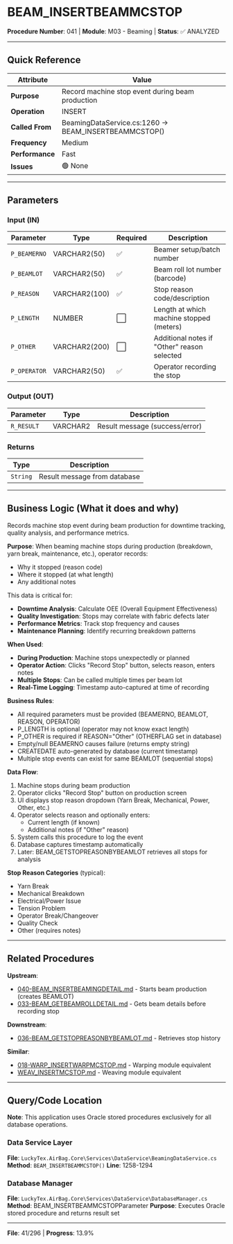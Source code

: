 # BEAM_INSERTBEAMMCSTOP

**Procedure Number**: 041 | **Module**: M03 - Beaming | **Status**: ✅ ANALYZED

---

## Quick Reference

| Attribute | Value |
|-----------|-------|
| **Purpose** | Record machine stop event during beam production |
| **Operation** | INSERT |
| **Called From** | BeamingDataService.cs:1260 → BEAM_INSERTBEAMMCSTOP() |
| **Frequency** | Medium |
| **Performance** | Fast |
| **Issues** | 🟢 None |

---

## Parameters

### Input (IN)

| Parameter | Type | Required | Description |
|-----------|------|----------|-------------|
| `P_BEAMERNO` | VARCHAR2(50) | ✅ | Beamer setup/batch number |
| `P_BEAMLOT` | VARCHAR2(50) | ✅ | Beam roll lot number (barcode) |
| `P_REASON` | VARCHAR2(100) | ✅ | Stop reason code/description |
| `P_LENGTH` | NUMBER | ⬜ | Length at which machine stopped (meters) |
| `P_OTHER` | VARCHAR2(200) | ⬜ | Additional notes if "Other" reason selected |
| `P_OPERATOR` | VARCHAR2(50) | ✅ | Operator recording the stop |

### Output (OUT)

| Parameter | Type | Description |
|-----------|------|-------------|
| `R_RESULT` | VARCHAR2 | Result message (success/error) |

### Returns

| Type | Description |
|------|-------------|
| `String` | Result message from database |

---

## Business Logic (What it does and why)

Records machine stop event during beam production for downtime tracking, quality analysis, and performance metrics.

**Purpose**: When beaming machine stops during production (breakdown, yarn break, maintenance, etc.), operator records:
- Why it stopped (reason code)
- Where it stopped (at what length)
- Any additional notes

This data is critical for:
- **Downtime Analysis**: Calculate OEE (Overall Equipment Effectiveness)
- **Quality Investigation**: Stops may correlate with fabric defects later
- **Performance Metrics**: Track stop frequency and causes
- **Maintenance Planning**: Identify recurring breakdown patterns

**When Used**:
- **During Production**: Machine stops unexpectedly or planned
- **Operator Action**: Clicks "Record Stop" button, selects reason, enters notes
- **Multiple Stops**: Can be called multiple times per beam lot
- **Real-Time Logging**: Timestamp auto-captured at time of recording

**Business Rules**:
- All required parameters must be provided (BEAMERNO, BEAMLOT, REASON, OPERATOR)
- P_LENGTH is optional (operator may not know exact length)
- P_OTHER is required if REASON="Other" (OTHERFLAG set in database)
- Empty/null BEAMERNO causes failure (returns empty string)
- CREATEDATE auto-generated by database (current timestamp)
- Multiple stop events can exist for same BEAMLOT (sequential stops)

**Data Flow**:
1. Machine stops during beam production
2. Operator clicks "Record Stop" button on production screen
3. UI displays stop reason dropdown (Yarn Break, Mechanical, Power, Other, etc.)
4. Operator selects reason and optionally enters:
   - Current length (if known)
   - Additional notes (if "Other" reason)
5. System calls this procedure to log the event
6. Database captures timestamp automatically
7. Later: BEAM_GETSTOPREASONBYBEAMLOT retrieves all stops for analysis

**Stop Reason Categories** (typical):
- Yarn Break
- Mechanical Breakdown
- Electrical/Power Issue
- Tension Problem
- Operator Break/Changeover
- Quality Check
- Other (requires notes)

---

## Related Procedures

**Upstream**:
- [040-BEAM_INSERTBEAMINGDETAIL.md](./040-BEAM_INSERTBEAMINGDETAIL.md) - Starts beam production (creates BEAMLOT)
- [033-BEAM_GETBEAMROLLDETAIL.md](./033-BEAM_GETBEAMROLLDETAIL.md) - Gets beam details before recording stop

**Downstream**:
- [036-BEAM_GETSTOPREASONBYBEAMLOT.md](./036-BEAM_GETSTOPREASONBYBEAMLOT.md) - Retrieves stop history

**Similar**:
- [018-WARP_INSERTWARPMCSTOP.md](../02_Warping/018-WARP_INSERTWARPMCSTOP.md) - Warping module equivalent
- [WEAV_INSERTMCSTOP.md](../05_Weaving/WEAV_INSERTMCSTOP.md) - Weaving module equivalent

---

## Query/Code Location

**Note**: This application uses Oracle stored procedures exclusively for all database operations.

### Data Service Layer
**File**: `LuckyTex.AirBag.Core\Services\DataService\BeamingDataService.cs`
**Method**: `BEAM_INSERTBEAMMCSTOP()`
**Line**: 1258-1294

### Database Manager
**File**: `LuckyTex.AirBag.Core\Services\DataService\DatabaseManager.cs`
**Method**: BEAM_INSERTBEAMMCSTOPParameter
**Purpose**: Executes Oracle stored procedure and returns result set

---

**File**: 41/296 | **Progress**: 13.9%
